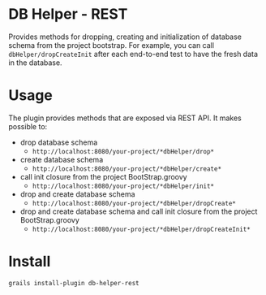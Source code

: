 DB Helper - REST
================

Provides methods for dropping, creating and initialization of database schema from the project bootstrap. For example, you can call `dbHelper/dropCreateInit` after each end-to-end test to have the fresh data in the database.

Usage
=====

The plugin provides methods that are exposed via REST API. It makes possible to:
* drop database schema
  * `http://localhost:8080/your-project/*dbHelper/drop*`
* create database schema
  * `http://localhost:8080/your-project/*dbHelper/create*`
* call init closure from the project BootStrap.groovy
  * `http://localhost:8080/your-project/*dbHelper/init*`
* drop and create database schema
  * `http://localhost:8080/your-project/*dbHelper/dropCreate*`
* drop and create database schema and call init closure from the project BootStrap.groovy
  * `http://localhost:8080/your-project/*dbHelper/dropCreateInit*`

Install
=======

`grails install-plugin db-helper-rest`